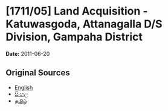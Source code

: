 # [1711/05] Land Acquisition - Katuwasgoda, Attanagalla D/S Division, Gampaha District

**Date:** 2011-06-20

## Original Sources

- [English](https://documents.gov.lk/view/extra-gazettes/2011/6/1711-05_E.pdf)
- [සිංහල](https://documents.gov.lk/view/extra-gazettes/2011/6/1711-05_S.pdf)
- [தமிழ்](https://documents.gov.lk/view/extra-gazettes/2011/6/1711-05_T.pdf)
